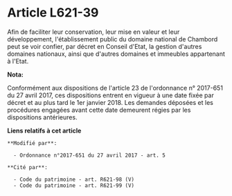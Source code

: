 # Article L621-39

Afin de faciliter leur conservation, leur mise en valeur et leur développement, l'établissement public du domaine national de
Chambord peut se voir confier, par décret en Conseil d'Etat, la gestion d'autres domaines nationaux, ainsi que d'autres
domaines et immeubles appartenant à l'Etat.

**Nota:**

Conformément aux dispositions de l'article 23 de l'ordonnance n° 2017-651 du 27 avril 2017, ces dispositions entrent en
vigueur à une date fixée par décret et au plus tard le 1er janvier 2018. Les demandes déposées et les procédures engagées
avant cette date demeurent régies par les dispositions antérieures.

**Liens relatifs à cet article**

	**Modifié par**:

	  - Ordonnance n°2017-651 du 27 avril 2017 - art. 5

	**Cité par**:

	  - Code du patrimoine - art. R621-98 (V)
	  - Code du patrimoine - art. R621-99 (V)

